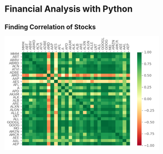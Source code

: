 # Financial Analysis with Python

## Finding Correlation of Stocks
![Image of heatmap showing correlation between stocks](https://github.com/Samuel787/Financial-Analysis-Python/blob/master/img/correlation_btw_stocks.png)
